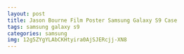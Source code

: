 ```yaml
---
layout: post
title: Jason Bourne Film Poster Samsung Galaxy S9 Case
tags: samsung galaxy s9
categories: samsung
img: 12g5ZYgYLAbCKHtyira0AjSJERcjj-XN8
---
```

